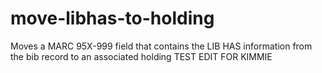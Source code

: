 # move-libhas-to-holding
Moves a MARC 95X-999 field that contains the LIB HAS information from the bib record to an associated holding
TEST EDIT FOR KIMMIE
